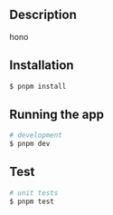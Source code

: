 ## Description

hono

## Installation

```bash
$ pnpm install
```

## Running the app

```bash
# development
$ pnpm dev
```

## Test

```bash
# unit tests
$ pnpm test
```
